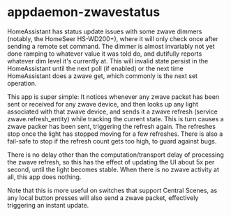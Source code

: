 # appdaemon-zwavestatus

HomeAssistant has status update issues with some zwave dimmers (notably, the
HomeSeer HS-WD200+), where it will only check once after sending a remote set
command.  The dimmer is almost invariably not yet done ramping to whatever
value it was told do, and dutifully reports whatever dim level it's currently
at.  This will invalid state persist in the HomeAssistant until the next poll
(if enabled) or the next time HomeAssistant does a zwave get, which commonly
is the next set operation.

This app is super simple:  It notices whenever any zwave packet has been sent
or received for any zwave device, and then looks up any light associated with
that zwave device, and sends it a zwave refresh (service zwave.refresh_entity)
while tracking the current state.  This is turn causes a zwave packer has been
sent, triggering the refresh again.  The refreshes stop once the light has
stopped moving for a few refreshes.  There is also a fail-safe to stop if the
refresh count gets too high, to guard against bugs.

There is no delay other than the computation/transport delay of processing the
zwave refresh, so this has the effect of updating the UI about 5x per second,
until the light becomes stable.  When there is no zwave activity at all, this
app does nothing.

Note that this is more useful on switches that support Central Scenes, as any
local button presses will also send a zwave packet, effectively triggering an
instant update.
